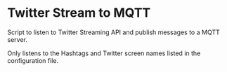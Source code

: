 Twitter Stream to MQTT
======================

Script to listen to Twitter Streaming API and publish messages to a MQTT server.

Only listens to the Hashtags and Twitter screen names listed in the configuration file.

